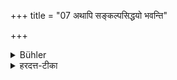 +++
title = "07 अथापि सङ्कल्पसिद्धयो भवन्ति"

+++

<details><summary>Bühler</summary>

7. Now they accomplish also their wishes merely by conceiving them,
</details>

<details><summary>हरदत्त-टीका</summary>

## सूत्रम्
अथाऽपि सङ्कल्पसिद्धयो भवन्ति ॥ ६॥  
### प्रस्तावः
पुनरपि तेषामेव प्रकारान्तरेण प्रशंसा—  
### टिप्पनी
अथाऽपि अपि च सङ्कल्पादेव सिद्धयो भवन्ति तेषामूर्ध्वरेतसाम् ॥६॥
</details>
